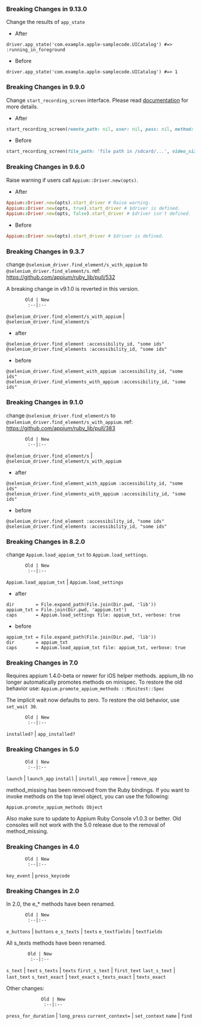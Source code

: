 ### Breaking Changes in 9.13.0
Change the results of `app_state`

- After
```
driver.app_state('com.example.apple-samplecode.UICatalog') #=> :running_in_foreground
```

- Before
```
driver.app_state('com.example.apple-samplecode.UICatalog') #=> 1
```

### Breaking Changes in 9.9.0
Change `start_recording_screen` interface. Please read [documentation](https://github.com/appium/ruby_lib_core/blob/0ba7b1c726f02e11d6daa46481309b1e0e54b00e/lib/appium_lib_core/android/device.rb#L84) for more details.

- After

```ruby
start_recording_screen(remote_path: nil, user: nil, pass: nil, method: 'PUT', force_restart: nil, video_size: nil, time_limit: '180', bit_rate: '4000000')
```

- Before

```ruby
start_recording_screen(file_path: 'file path in /sdcard/...', video_size: 'videosize', time_limit: '180', bit_rate: '4000000')
```


### Breaking Changes in 9.6.0
Raise warning if users call `Appium::Driver.new(opts)`.

- After

```ruby
Appium::Driver.new(opts).start_driver # Raise warning.
Appium::Driver.new(opts, true).start_driver # $driver is defined.
Appium::Driver.new(opts, false).start_driver # $driver isn't defined.
```

- Before

```ruby
Appium::Driver.new(opts).start_driver # $driver is defined.
```

### Breaking Changes in 9.3.7
change `@selenium_driver.find_element/s_with_appium` to `@selenium_driver.find_element/s`.
ref: https://github.com/appium/ruby_lib/pull/532

A breaking change in v9.1.0 is reverted in this version.

           Old | New
            :--|:--
`@selenium_driver.find_element/s_with_appium` | `@selenium_driver.find_element/s`

- after

```
@selenium_driver.find_element :accessibility_id, "some ids"
@selenium_driver.find_elements :accessibility_id, "some ids"
```

- before

```
@selenium_driver.find_element_with_appium :accessibility_id, "some ids"
@selenium_driver.find_elements_with_appium :accessibility_id, "some ids"
```


### Breaking Changes in 9.1.0
change `@selenium_driver.find_element/s` to `@selenium_driver.find_element/s_with_appium`.
ref: https://github.com/appium/ruby_lib/pull/383

           Old | New
            :--|:--
`@selenium_driver.find_element/s` | `@selenium_driver.find_element/s_with_appium`

- after

```
@selenium_driver.find_element_with_appium :accessibility_id, "some ids"
@selenium_driver.find_elements_with_appium :accessibility_id, "some ids"
```

- before

```
@selenium_driver.find_element :accessibility_id, "some ids"
@selenium_driver.find_elements :accessibility_id, "some ids"
```

### Breaking Changes in 8.2.0
change `Appium.load_appium_txt` to `Appium.load_settings`.

           Old | New
            :--|:--
`Appium.load_appium_txt` | `Appium.load_settings`

- after

```
dir        = File.expand_path(File.join(Dir.pwd, 'lib'))
appium_txt = File.join(Dir.pwd, 'appium.txt')
caps       = Appium.load_settings file: appium_txt, verbose: true
```

- before

```
appium_txt = File.expand_path(File.join(Dir.pwd, 'lib'))
dir        = appium_txt
caps       = Appium.load_appium_txt file: appium_txt, verbose: true
```

### Breaking Changes in 7.0

Requires appium 1.4.0-beta or newer for iOS helper methods. appium_lib no longer automatically promotes methods on minispec. To restore the old behavior use: `Appium.promote_appium_methods ::Minitest::Spec`

The implicit wait now defaults to zero. To restore the old behavior, use `set_wait 30`.

           Old | New
            :--|:--
`installed?`   | `app_installed?`

### Breaking Changes in 5.0

           Old | New
            :--|:--
`launch`       | `launch_app`
`install`      | `install_app`
`remove`       | `remove_app`

method_missing has been removed from the Ruby bindings. If you want to invoke methods on the top level object,
you can use the following:

`Appium.promote_appium_methods Object`

Also make sure to update to Appium Ruby Console v1.0.3 or better. Old consoles will not work with the 5.0 release due to the removal of method_missing.

### Breaking Changes in 4.0

           Old | New
            :--|:--
`key_event`    | `press_keycode`

### Breaking Changes in 2.0

In 2.0, the e_* methods have been renamed.

           Old | New
            :--|:--
`e_buttons`    | `buttons`
`e_s_texts`    | `texts`
`e_textfields` | `textfields`

All s_texts methods have been renamed.

            Old | New
             :--|:--
`s_text`        | `text`
`s_texts`       | `texts`
`first_s_text`  | `first_text`
`last_s_text`   | `last_text`
`s_text_exact`  | `text_exact`
`s_texts_exact` | `texts_exact`

Other changes:

                 Old | New
                  :--|:--
`press_for_duration` | `long_press`
`current_context=`   | `set_context`
`name`               | `find`
